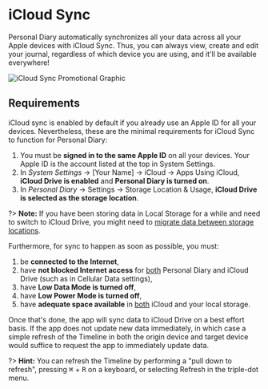 # iCloud Sync

Personal Diary automatically synchronizes all your data across all your Apple devices with iCloud Sync. Thus, you can always view, create and edit your journal, regardless of which device you are using, and it'll be available everywhere!

![iCloud Sync Promotional Graphic]()

## Requirements

iCloud sync is enabled by default if you already use an Apple ID for all your devices. Nevertheless, these are the minimal requirements for iCloud Sync to function for Personal Diary:

1. You must be **signed in to the same Apple ID** on all your devices. Your Apple ID is the account listed at the top in System Settings.
2. In _System Settings_ &rarr; \[Your Name\] &rarr; iCloud &rarr; Apps Using iCloud, **iCloud Drive is enabled** and **Personal Diary is turned on**.
4. In _Personal Diary_ &rarr; Settings &rarr; Storage Location &amp; Usage, **iCloud Drive is selected as the storage location**.

?> **Note:** If you have been storing data in Local Storage for a while and need to switch to iCloud Drive, you might need to [migrate data between storage locations](/personal-diary/storage-management?id=migrating-data-between-storage-locations).

Furthermore, for sync to happen as soon as possible, you must:
1. be **connected to the Internet**,
2. have **not blocked Internet access** for <u>both</u> Personal Diary and iCloud Drive (such as in Cellular Data settings),
3. have **Low Data Mode is turned off**,
4. have **Low Power Mode is turned off**,
5. have **adequate space available** in <u>both</u> iCloud and your local storage.

Once that's done, the app will sync data to iCloud Drive on a best effort basis. If the app does not update new data immediately, in which case a simple refresh of the Timeline in both the origin device and target device would suffice to request the app to immediately update data.

?> **Hint:** You can refresh the Timeline by performing a "pull down to refresh", pressing <kbd>&#8984;</kbd> + <kbd>R</kbd> on a keyboard, or selecting Refresh in the triple-dot menu.
